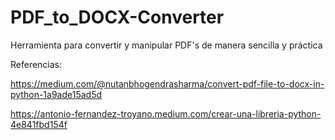 # PDF_to_DOCX-Converter
Herramienta para convertir y manipular PDF's de manera sencilla y práctica

Referencias:

https://medium.com/@nutanbhogendrasharma/convert-pdf-file-to-docx-in-python-1a9ade15ad5d

https://antonio-fernandez-troyano.medium.com/crear-una-libreria-python-4e841fbd154f
